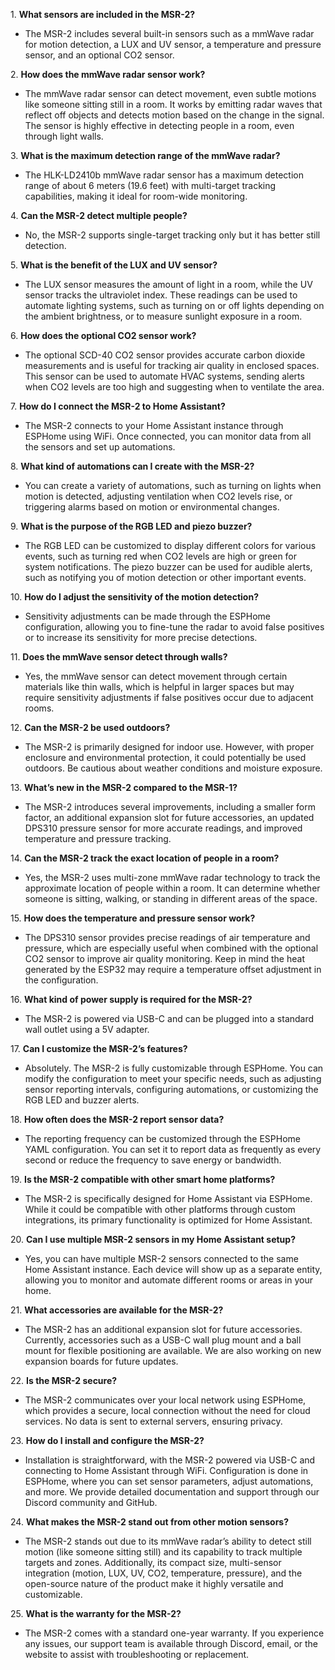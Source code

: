 1\. **What sensors are included in the MSR-2?**

* The MSR-2 includes several built-in sensors such as a mmWave radar for motion detection, a LUX and UV sensor, a temperature and pressure sensor, and an optional CO2 sensor.

2\. **How does the mmWave radar sensor work?**

* The mmWave radar sensor can detect movement, even subtle motions like someone sitting still in a room. It works by emitting radar waves that reflect off objects and detects motion based on the change in the signal. The sensor is highly effective in detecting people in a room, even through light walls.

3\. **What is the maximum detection range of the mmWave radar?**

* The HLK-LD2410b mmWave radar sensor has a maximum detection range of about 6 meters (19.6 feet) with multi-target tracking capabilities, making it ideal for room-wide monitoring.

4\. **Can the MSR-2 detect multiple people?**

* No, the MSR-2 supports single-target tracking only but it has better still detection.

5\. **What is the benefit of the LUX and UV sensor?**

* The LUX sensor measures the amount of light in a room, while the UV sensor tracks the ultraviolet index. These readings can be used to automate lighting systems, such as turning on or off lights depending on the ambient brightness, or to measure sunlight exposure in a room.

6\. **How does the optional CO2 sensor work?**

* The optional SCD-40 CO2 sensor provides accurate carbon dioxide measurements and is useful for tracking air quality in enclosed spaces. This sensor can be used to automate HVAC systems, sending alerts when CO2 levels are too high and suggesting when to ventilate the area.

7\. **How do I connect the MSR-2 to Home Assistant?**

* The MSR-2 connects to your Home Assistant instance through ESPHome using WiFi. Once connected, you can monitor data from all the sensors and set up automations.

8\. **What kind of automations can I create with the MSR-2?**

* You can create a variety of automations, such as turning on lights when motion is detected, adjusting ventilation when CO2 levels rise, or triggering alarms based on motion or environmental changes.

9\. **What is the purpose of the RGB LED and piezo buzzer?**

* The RGB LED can be customized to display different colors for various events, such as turning red when CO2 levels are high or green for system notifications. The piezo buzzer can be used for audible alerts, such as notifying you of motion detection or other important events.

10\. **How do I adjust the sensitivity of the motion detection?**

* Sensitivity adjustments can be made through the ESPHome configuration, allowing you to fine-tune the radar to avoid false positives or to increase its sensitivity for more precise detections.

11\. **Does the mmWave sensor detect through walls?**

* Yes, the mmWave sensor can detect movement through certain materials like thin walls, which is helpful in larger spaces but may require sensitivity adjustments if false positives occur due to adjacent rooms.

12\. **Can the MSR-2 be used outdoors?**

* The MSR-2 is primarily designed for indoor use. However, with proper enclosure and environmental protection, it could potentially be used outdoors. Be cautious about weather conditions and moisture exposure.

13\. **What’s new in the MSR-2 compared to the MSR-1?**

* The MSR-2 introduces several improvements, including a smaller form factor, an additional expansion slot for future accessories, an updated DPS310 pressure sensor for more accurate readings, and improved temperature and pressure tracking.

14\. **Can the MSR-2 track the exact location of people in a room?**

* Yes, the MSR-2 uses multi-zone mmWave radar technology to track the approximate location of people within a room. It can determine whether someone is sitting, walking, or standing in different areas of the space.

15\. **How does the temperature and pressure sensor work?**

* The DPS310 sensor provides precise readings of air temperature and pressure, which are especially useful when combined with the optional CO2 sensor to improve air quality monitoring. Keep in mind the heat generated by the ESP32 may require a temperature offset adjustment in the configuration.

16\. **What kind of power supply is required for the MSR-2?**

* The MSR-2 is powered via USB-C and can be plugged into a standard wall outlet using a 5V adapter.

17\. **Can I customize the MSR-2’s features?**

* Absolutely. The MSR-2 is fully customizable through ESPHome. You can modify the configuration to meet your specific needs, such as adjusting sensor reporting intervals, configuring automations, or customizing the RGB LED and buzzer alerts.

18\. **How often does the MSR-2 report sensor data?**

* The reporting frequency can be customized through the ESPHome YAML configuration. You can set it to report data as frequently as every second or reduce the frequency to save energy or bandwidth.

19\. **Is the MSR-2 compatible with other smart home platforms?**

* The MSR-2 is specifically designed for Home Assistant via ESPHome. While it could be compatible with other platforms through custom integrations, its primary functionality is optimized for Home Assistant.

20\. **Can I use multiple MSR-2 sensors in my Home Assistant setup?**

* Yes, you can have multiple MSR-2 sensors connected to the same Home Assistant instance. Each device will show up as a separate entity, allowing you to monitor and automate different rooms or areas in your home.

21\. **What accessories are available for the MSR-2?**

* The MSR-2 has an additional expansion slot for future accessories. Currently, accessories such as a USB-C wall plug mount and a ball mount for flexible positioning are available. We are also working on new expansion boards for future updates.

22\. **Is the MSR-2 secure?**

* The MSR-2 communicates over your local network using ESPHome, which provides a secure, local connection without the need for cloud services. No data is sent to external servers, ensuring privacy.

23\. **How do I install and configure the MSR-2?**

* Installation is straightforward, with the MSR-2 powered via USB-C and connecting to Home Assistant through WiFi. Configuration is done in ESPHome, where you can set sensor parameters, adjust automations, and more. We provide detailed documentation and support through our Discord community and GitHub.

24\. **What makes the MSR-2 stand out from other motion sensors?**

* The MSR-2 stands out due to its mmWave radar’s ability to detect still motion (like someone sitting still) and its capability to track multiple targets and zones. Additionally, its compact size, multi-sensor integration (motion, LUX, UV, CO2, temperature, pressure), and the open-source nature of the product make it highly versatile and customizable.

25\. **What is the warranty for the MSR-2?**

* The MSR-2 comes with a standard one-year warranty. If you experience any issues, our support team is available through Discord, email, or the website to assist with troubleshooting or replacement.
